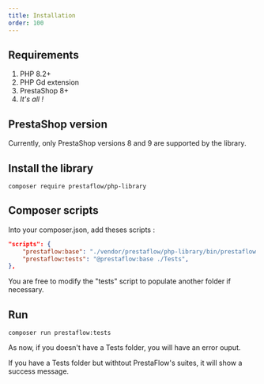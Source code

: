 ```yaml
---
title: Installation
order: 100
---
```


## Requirements

1. PHP 8.2+
2. PHP Gd extension
3. PrestaShop 8+
4. *It's all !*

## PrestaShop version

Currently, only PrestaShop versions 8 and 9 are supported by the library.

## Install the library

```shell
composer require prestaflow/php-library
```

## Composer scripts

Into your composer.json, add theses scripts :

``` json
"scripts": {
    "prestaflow:base": "./vendor/prestaflow/php-library/bin/prestaflow run",
    "prestaflow:tests": "@prestaflow:base ./Tests",
},
```

You are free to modify the "tests" script to populate another folder if necessary.

## Run

```shell
composer run prestaflow:tests
```

As now, if you doesn't have a Tests folder, you will have an error ouput.

If you have a Tests folder but withtout PrestaFlow's suites, it will show a success message.

